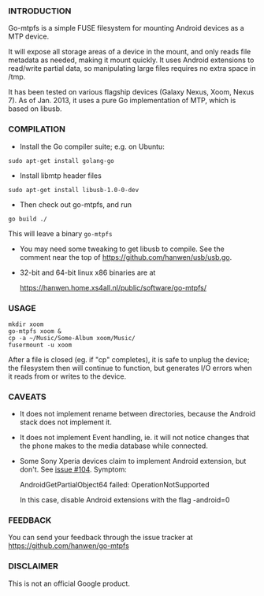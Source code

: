 ### INTRODUCTION

Go-mtpfs is a simple FUSE filesystem for mounting Android devices as a
MTP device.

It will expose all storage areas of a device in the mount, and only
reads file metadata as needed, making it mount quickly. It uses
Android extensions to read/write partial data, so manipulating large
files requires no extra space in /tmp.

It has been tested on various flagship devices (Galaxy Nexus, Xoom,
Nexus 7).  As of Jan. 2013, it uses a pure Go implementation of MTP,
which is based on libusb.



### COMPILATION

* Install the Go compiler suite; e.g. on Ubuntu:
```
sudo apt-get install golang-go
```
* Install libmtp header files
```
sudo apt-get install libusb-1.0-0-dev
```
* Then check out go-mtpfs, and run
```
go build ./
```
  This will leave a binary `go-mtpfs`

* You may need some tweaking to get libusb to compile.  See the
  comment near the top of https://github.com/hanwen/usb/usb.go.

* 32-bit and 64-bit linux x86 binaries are at

  https://hanwen.home.xs4all.nl/public/software/go-mtpfs/


### USAGE
```
mkdir xoom
go-mtpfs xoom &
cp -a ~/Music/Some-Album xoom/Music/
fusermount -u xoom
```
After a file is closed (eg. if "cp" completes), it is safe to unplug
the device; the filesystem then will continue to function, but
generates I/O errors when it reads from or writes to the device.


### CAVEATS

* It does not implement rename between directories, because the
  Android stack does not implement it.

* It does not implement Event handling, ie. it will not notice changes
  that the phone makes to the media database while connected.

* Some Sony Xperia devices claim to implement Android extension, but
  don't. See [issue
  #104](https://github.com/hanwen/go-mtpfs/issues/104). Symptom:

     AndroidGetPartialObject64 failed: OperationNotSupported

  In this case, disable Android extensions with the flag -android=0


### FEEDBACK

You can send your feedback through the issue tracker at
https://github.com/hanwen/go-mtpfs


### DISCLAIMER

This is not an official Google product.

